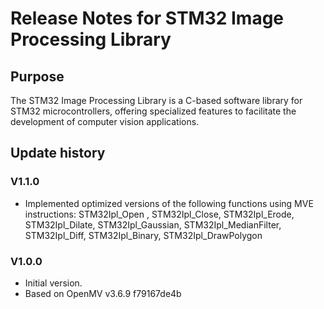 # Release Notes for STM32 Image Processing Library

## Purpose

The STM32 Image Processing Library is a C-based software library for STM32 microcontrollers, offering specialized features to facilitate the development of computer vision applications.

## Update history

### V1.1.0
- Implemented optimized versions of the following functions using MVE instructions:
STM32Ipl_Open , STM32Ipl_Close, STM32Ipl_Erode, STM32Ipl_Dilate, STM32Ipl_Gaussian, STM32Ipl_MedianFilter, STM32Ipl_Diff, STM32Ipl_Binary, STM32Ipl_DrawPolygon

### V1.0.0
- Initial version.
- Based on OpenMV v3.6.9 f79167de4b
